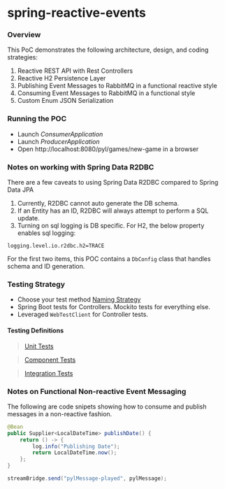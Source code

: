 # spring-reactive-events

### Overview

This PoC demonstrates the following architecture, design, and coding strategies:

1. Reactive REST API with Rest Controllers
2. Reactive H2 Persistence Layer
3. Publishing Event Messages to RabbitMQ in a functional reactive style
4. Consuming Event Messages to RabbitMQ in a functional style
5. Custom Enum JSON Serialization

### Running the POC
* Launch _ConsumerApplication_
* Launch _ProducerApplication_
* Open http://localhost:8080/pyl/games/new-game in a browser

### Notes on working with Spring Data R2DBC
There are a few caveats to using Spring Data R2DBC compared to Spring Data JPA
1. Currently, R2DBC cannot auto generate the DB schema.
2. If an Entity has an ID, R2DBC will always attempt to perform a SQL update.
3. Turning on sql logging is DB specific.  For H2, the below property enables sql logging:
```text
logging.level.io.r2dbc.h2=TRACE
```
For the first two items, this POC contains a `DbConfig` class that handles schema and ID generation.

### Testing Strategy

* Choose your test method [Naming Strategy](https://medium.com/@stefanovskyi/unit-test-naming-conventions-dd9208eadbea)
* Spring Boot tests for Controllers.  Mockito tests for everything else.
* Leveraged `WebTestClient` for Controller tests.

#### Testing Definitions

> [Unit Tests](https://martinfowler.com/bliki/UnitTest.html)

> [Component Tests](https://martinfowler.com/bliki/ComponentTest.html)

> [Integration Tests](https://martinfowler.com/bliki/IntegrationTest.html)

### Notes on Functional Non-reactive Event Messaging

The following are code snipets showing how to consume and publish messages in a non-reactive fashion.
```java
@Bean
public Supplier<LocalDateTime> publishDate() {
    return () -> {
        log.info("Publishing Date");
        return LocalDateTime.now();
    };
}
```

```java
streamBridge.send("pylMessage-played", pylMessage);
```
